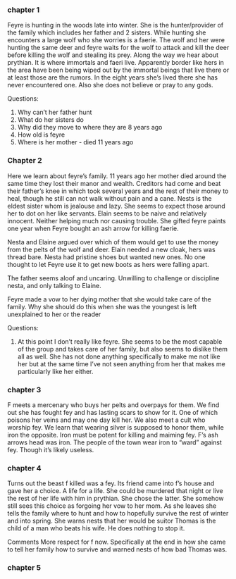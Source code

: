 
### chapter 1 

Feyre is hunting in the woods late into winter. She is the hunter/provider of the family which includes her father and  2 sisters. While hunting she encounters a large wolf who she worries is a faerie. The wolf and her were hunting the same deer and feyre waits for the wolf to attack and kill the deer before killing the wolf and stealing its prey. Along the way we hear about prythian. It is where immortals and faeri live. Apparently border like hers  in the area have been being wiped out by the immortal beings that live there or at least those are the rumors. In the eight years she’s lived there she has never encountered one. Also she does not believe or pray to any gods. 

Questions: 
1. Why can’t her father hunt
2. What do her sisters do
3. Why did they move to where they are 8 years ago
4. How old is feyre 
5. Where is her mother - died 11 years ago


### Chapter 2
Here we learn about feyre’s family. 11 years ago her mother died around the same time they lost their manor and wealth. Creditors had come and beat their father’s knee in which took several years and the rest of their money to heal, though he still can not walk without pain and a cane. Nests is the eldest sister whom is jealouse and lazy. She seems to expect those around her to dot on her like servants. Elain seems to be naive and relatively innocent. Neither helping much nor causing trouble. She gifted feyre paints one year when Feyre bought an ash arrow for killing faerie. 

Nesta and Elaine argued over which of them would get to use the money from the pelts of the wolf and deer. Elain needed a new cloak, hers was thread bare. Nesta had pristine shoes but wanted new ones. No one thought to let Feyre use it to get new boots as hers were falling apart. 

The father seems aloof and uncaring. Unwilling to challenge or discipline nesta, and only talking to Elaine. 

Feyre made a vow to her dying mother that she would take care of the family. Why she should do this when she was the youngest is left unexplained to her or the reader

Questions: 
1. At this point I don’t really like feyre. She seems to be the most capable of the group and takes care of her family, but also seems to dislike them all as well. She has not done anything specifically to make me not like her but at the same time I’ve not seen anything from her that makes me particularly like her either. 
### chapter 3
 F meets a mercenary who buys her pelts and overpays for them. We find out she has fought fey and has lasting scars to show for it. One of which poisons her veins and may one day kill her. We also meet a cult who worship fey. We learn that wearing silver is supposed to honor them, while iron the opposite. Iron must be potent for killing and maiming fey. F’s ash arrows head  was iron. The people of the town wear iron to “ward” against fey. Though it’s likely useless. 

### chapter 4
Turns out the beast f killed was a fey. Its friend came into f’s house and gave her a choice. A life for a life. She could be murdered that night or live the rest of her life with him in prythian. She chose the latter. She somehow still sees this choice as forgoing her vow to her mom. As she leaves she tells the family where to hunt and how to hopefully survive the rest of winter and into spring. She warns nests that her would be suitor Thomas is the child of a man who beats his wife. He does nothing to stop it. 

Comments
More respect for f now. Specifically at the end in how she came to tell her family how to survive and warned nests of how bad Thomas was. 


### chapter 5
